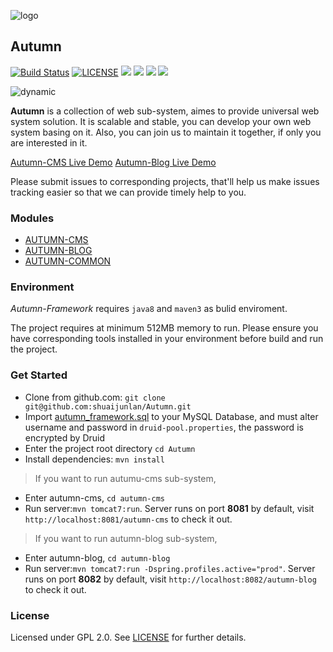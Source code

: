 ![logo](https://github.com/shuaijunlan/Autumn-Framework/raw/master/Autumn.png)
## Autumn
[![Build Status](https://travis-ci.org/shuaijunlan/Autumn-Framework.svg?branch=master)](https://travis-ci.org/shuaijunlan/Autumn-Framework)  [![LICENSE](https://img.shields.io/aur/license/yaourt.svg)](https://github.com/shuaijunlan/Autumn-Framework/blob/master/LICENSE) ![](https://img.shields.io/github/stars/shuaijunlan/Autumn-Framework.svg) ![](https://img.shields.io/github/forks/shuaijunlan/Autumn-Framework.svg) ![](https://img.shields.io/github/tag/shuaijunlan/Autumn-Framework.svg) ![](https://img.shields.io/github/release/shuaijunlan/Autumn-Framework.svg)

![dynamic](https://github.com/shuaijunlan/Autumn-Framework/raw/master/dynamic.gif)



**Autumn** is a collection of web sub-system, aimes to provide universal web system solution. It is scalable and stable, you can develop your own web system  basing on it. Also, you can join us to maintain it together, if only you are interested in it.

[Autumn-CMS Live Demo](https://shuaijunlan.cn/autumn-cms/) 
[Autumn-Blog Live Demo](https://shuaijunlan.cn/autumn-blog/mainPage.html)

Please submit issues to corresponding projects, that'll help us make issues tracking easier so that we can provide timely help to you.

### Modules
* [AUTUMN-CMS](https://github.com/shuaijunlan/Autumn-Framework/tree/master/autumn-cms)
* [AUTUMN-BLOG](https://github.com/shuaijunlan/Autumn-Framework/tree/master/autumn-blog)
* [AUTUMN-COMMON](https://github.com/shuaijunlan/Autumn-Framework/tree/master/autumn-common)

### Environment
*Autumn-Framework* requires `java8` and `maven3` as bulid enviroment.

The project requires at minimum 512MB memory to run. Please ensure you have corresponding tools installed in your environment before build and run the project.

### Get Started
* Clone from github.com:
    `git clone git@github.com:shuaijunlan/Autumn.git`
* Import [autumn_framework.sql](https://github.com/shuaijunlan/Autumn-Framework/blob/master/autumn_framework.sql) to your MySQL Database, and must alter username and password in `druid-pool.properties`, the password is encrypted by Druid
* Enter the project root directory `cd Autumn`
* Install dependencies:
    `mvn install`

> If you want to run autumu-cms sub-system,

* Enter autumn-cms, `cd autumn-cms`
* Run server:`mvn tomcat7:run`. Server runs on port **8081** by default, visit `http://localhost:8081/autumn-cms` to check it out.

> If you want to run autumn-blog sub-system,

* Enter autumn-blog, `cd autumn-blog`
* Run server:`mvn tomcat7:run -Dspring.profiles.active="prod"`. Server runs on port **8082** by default, visit `http://localhost:8082/autumn-blog` to check it out.

### License

Licensed under GPL 2.0. See [LICENSE](https://github.com/shuaijunlan/Autumn-Framework/blob/master/LICENSE) for further details.